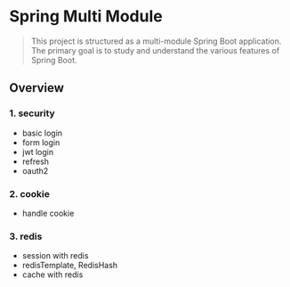 # Spring Multi Module

> This project is structured as a multi-module Spring Boot application.
> The primary goal is to study and understand the various features of Spring Boot.

## Overview

### 1. security
- basic login
- form login
- jwt login
- refresh
- oauth2


### 2. cookie
- handle cookie

### 3. redis
- session with redis
- redisTemplate, RedisHash
- cache with redis


